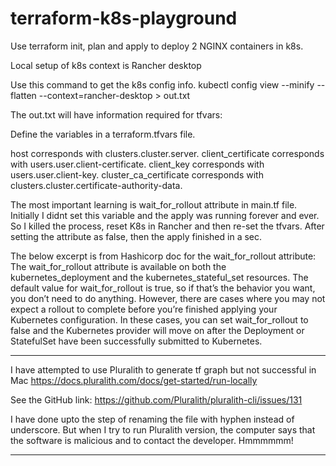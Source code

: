 # terraform-k8s-playground

Use terraform init, plan and apply to deploy 2 NGINX containers in k8s.

Local setup of k8s context is Rancher desktop

Use this command to get the k8s config info.
kubectl config view --minify  --flatten --context=rancher-desktop > out.txt

The out.txt will have information required for tfvars:

Define the variables in a terraform.tfvars file.

host corresponds with clusters.cluster.server.
client_certificate corresponds with users.user.client-certificate.
client_key corresponds with users.user.client-key.
cluster_ca_certificate corresponds with clusters.cluster.certificate-authority-data.

The most important learning is wait_for_rollout attribute in main.tf file. Initially I didnt set this variable and the apply was running forever and ever. So I killed the process, reset K8s in Rancher and then re-set the tfvars. After setting the attribute as false, then the apply finished in a sec.

The below excerpt is from Hashicorp doc for the wait_for_rollout attribute:
The wait_for_rollout attribute is available on both the kubernetes_deployment and the kubernetes_stateful_set resources. The default value for wait_for_rollout is true, so if that’s the behavior you want, you don’t need to do anything. However, there are cases where you may not expect a rollout to complete before you’re finished applying your Kubernetes configuration. In these cases, you can set wait_for_rollout to false and the Kubernetes provider will move on after the Deployment or StatefulSet have been successfully submitted to Kubernetes.

--------------------
I have attempted to use Pluralith to generate tf graph but not successful in Mac
https://docs.pluralith.com/docs/get-started/run-locally

See the GitHub link:
https://github.com/Pluralith/pluralith-cli/issues/131

I have done upto the step of renaming the file with hyphen instead of underscore.
But when I try to run Pluralith version, the computer says that the software is malicious and to contact the developer. Hmmmmmm!

-----------------------------------
